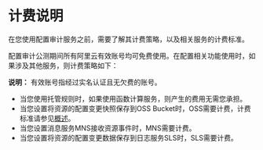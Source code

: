 # 计费说明

在您使用配置审计服务之前，需要了解其计费策略，以及相关服务的计费标准。

配置审计公测期间所有阿里云有效账号均可免费使用。在配置相关功能使用时，如果涉及其他服务，则计费策略如下：

**说明：** 有效账号指经过实名认证且无欠费的账号。

-   当您使用托管规则时，如果使用函数计算服务，则产生的费用无需您承担。
-   当您设置将资源的配置变更快照保存到OSS Bucket时，OSS需要计费，计费标准请参见[概述](/intl.zh-CN/计量计费/计量项和计费项/概述.md)。
-   当您设置消息服务MNS接收资源事件时，MNS需要计费。
-   当您设置将资源的配置变更数据保存到日志服务SLS时，SLS需要计费。


